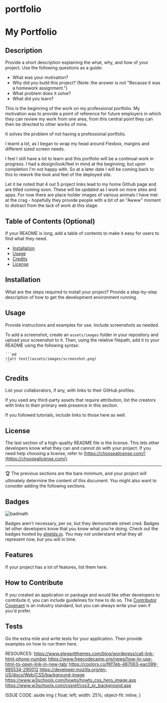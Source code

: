 # portfolio

# My Portfolio

## Description

Provide a short description explaining the what, why, and how of your project. Use the following questions as a guide:

- What was your motivation?
- Why did you build this project? (Note: the answer is not "Because it was a homework assignment.")
- What problem does it solve?
- What did you learn?

This is the beginning of the work on my professional portfolio. My motivation was to provide a point of reference for future employers in which they can review my work from one area, from this central point they can then be directed to other works of mine. 

It solves the problem of not having a professional portfolio.

I learnt a lot, as I began to wrap my head around Flexbox, margins and different sized screen needs. 

I feel I still have a lot to learn and this portfolio will be a continual work in progress. I had a design/look/feel in mind at the beginning, but upon completion I'm not happy with. So at a later date I will be coming back to this to rework the look and feel of the deployed site.

Let it be noted that 4 out 5 project links lead to my home Github page and are titled coming soon. These will be updated as I work on more sites and apps. For now there are place holder images of various animals I have met at the crag - hopefully they provide people with a bit of an "Awww" moment to distract from the lack of work at this stage. 

## Table of Contents (Optional)

If your README is long, add a table of contents to make it easy for users to find what they need.

- [Installation](#installation)
- [Usage](#usage)
- [Credits](#credits)
- [License](#license)

## Installation

What are the steps required to install your project? Provide a step-by-step description of how to get the development environment running.

## Usage

Provide instructions and examples for use. Include screenshots as needed.

To add a screenshot, create an `assets/images` folder in your repository and upload your screenshot to it. Then, using the relative filepath, add it to your README using the following syntax:

    ```md
    ![alt text](assets/images/screenshot.png)
    ```

## Credits

List your collaborators, if any, with links to their GitHub profiles.

If you used any third-party assets that require attribution, list the creators with links to their primary web presence in this section.

If you followed tutorials, include links to those here as well.

## License

The last section of a high-quality README file is the license. This lets other developers know what they can and cannot do with your project. If you need help choosing a license, refer to [https://choosealicense.com/](https://choosealicense.com/).

---

🏆 The previous sections are the bare minimum, and your project will ultimately determine the content of this document. You might also want to consider adding the following sections.

## Badges

![badmath](https://img.shields.io/github/languages/top/lernantino/badmath)

Badges aren't necessary, per se, but they demonstrate street cred. Badges let other developers know that you know what you're doing. Check out the badges hosted by [shields.io](https://shields.io/). You may not understand what they all represent now, but you will in time.

## Features

If your project has a lot of features, list them here.

## How to Contribute

If you created an application or package and would like other developers to contribute it, you can include guidelines for how to do so. The [Contributor Covenant](https://www.contributor-covenant.org/) is an industry standard, but you can always write your own if you'd prefer.

## Tests

Go the extra mile and write tests for your application. Then provide examples on how to run them here.

RESOURCES:
https://www.elegantthemes.com/blog/wordpress/call-link-html-phone-number
https://www.freecodecamp.org/news/how-to-use-html-to-open-link-in-new-tab/
https://coolors.co/f6f7eb-487063-eac099-985534-290012
https://developer.mozilla.org/en-US/docs/Web/CSS/background-image
https://www.w3schools.com/howto/howto_css_hero_image.asp
https://www.w3schools.com/cssref/css3_pr_background.asp

ISSUE CODE:
  aside img {
    float: left;
    width: 25%;
    object-fit: inline;
  }